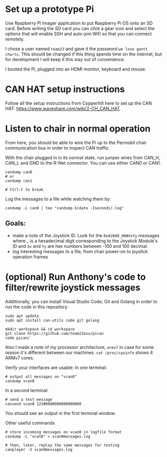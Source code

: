 # Set up a prototype Pi

Use Raspberry Pi Imager application to put Raspberry Pi OS onto an SD card. 
Before writing the SD card you can click a gear icon and select the options that will enable SSH and auto-join Wifi so that you can connect remotely.

I chose a user named `team23` and gave it the password `we love gantt charts`. 
This should be changed if this thing spends time on the internet, but for development I will keep it this way out of convenience.

I booted the Pi, plugged into an HDMI monitor, keyboard and mouse.

# CAN HAT setup instructions

Follow all the setup instructions from Copperhill here to set up the CAN HAT:
https://www.waveshare.com/wiki/2-CH_CAN_HAT


# Listen to chair in normal operation

From here, you should be able to wire the Pi up to the Permobil chair communication bus in order to inspect CAN traffic.

With the chair plugged in in its normal state, run jumper wires from CAN_H, CAN_L and GND to the R-Net connector. You can use either CAN0 or CAN1.

```
candump can0
# or
candump can1

# Ctrl-C to break
```

Log the messages to a file while watching them by:

```
candump -L can0 | tee "candump-$(date -Iseconds).log"
```

## Goals:

* make a note of the Joystick ID. Look for the `0x02000_00#XxYy` messages where _ is a hexadecimal digit corresponding to the Joystick Module's ID and `Xx` and `Yy` are hex numbers between -100 and 100 decimal.
* log interesting messages to a file, from chair power-on to joystick operation frames


# (optional) Run Anthony's code to filter/rewrite joystick messages

Additionally, you can install Visual Studio Code, Git and Golang in order to run the code in this repository:

```
sudo apt update
sudo apt install can-utils code git golang

mkdir workspace && cd workspace
git clone https://github.com/team23asu/pican
code pican/
```

Also I made a note of my processor architecture, `armv7` in case for some reason it's different between our machines. `cat /proc/cpuinfo` shows 4 ARMv7 cores.


Verify your interfaces are usable:
In one terminal:
```
# output all messages on "vcan0"
candump vcan0
```

In a second terminal:
```
# send a test message
cansend vcan0 123#0000000000000000
```

You should see an output in the first terminal window.

Other useful commands

```
# store incoming messages on vcan0 in logfile format
candump -L "vcan0" > vcan0messages.log

# then, later, replay the same messages for testing
canplayer -I vcan0messages.log
```
